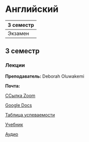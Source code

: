 # Английский

|3 семестр|
|---|
|Экзамен|

## 3 семестр
### Лекции

**Преподаватель:** Deborah Oluwakemi

**Почта:** 

[ССылка Zoom](https://itmo.zoom.us/j/9764136497)

[Google Docs](https://classroom.google.com/u/0/c/Mjc0Njg5NzExNTk0)

[Таблица успеваемости](https://docs.google.com/spreadsheets/d/1JKrA_p0jPz0Pl5RcNkJc_0OpS8WauoKcAwQRrfC6Mj0/edit#gid=1772105772)

[Учебник](https://drive.google.com/file/d/0B5H-lwCfhG2XcVFkNGZWNGkzTFE/view)

[Аудио](https://drive.google.com/drive/folders/1BjE0n3c7eKA5OGznsL5aWrk3LL1RYYZR)

